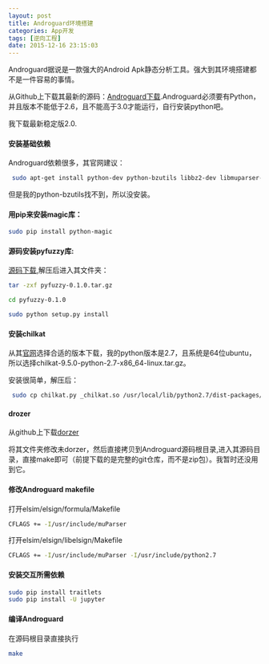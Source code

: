 ```yaml
---
layout: post
title: Androguard环境搭建
categories: App开发
tags: [逆向工程]
date: 2015-12-16 23:15:03
---
```




Androguard据说是一款强大的Android Apk静态分析工具。强大到其环境搭建都不是一件容易的事情。

<!--more-->

从Github上下载其最新的源码：[Androguard下载][1].Androguard必须要有Python，并且版本不能低于2.6，且不能高于3.0才能运行，自行安装python吧。

我下载最新稳定版2.0.


#### 安装基础依赖

Androguard依赖很多，其官网建议：

```bash
 sudo apt-get install python-dev python-bzutils libbz2-dev libmuparser-dev libsparsehash-dev python-ptrace python-pygments python-pydot graphviz liblzma-dev libsnappy-dev
```
但是我的python-bzutils找不到，所以没安装。


#### 用pip来安装magic库：

```bash
sudo pip install python-magic
```

#### 源码安装pyfuzzy库:

[源码下载][2],解压后进入其文件夹：

```bash
tar -zxf pyfuzzy-0.1.0.tar.gz  

cd pyfuzzy-0.1.0  

sudo python setup.py install 
```

#### 安装chilkat

从其[官网][3]选择合适的版本下载，我的python版本是2.7，且系统是64位ubuntu，所以选择chilkat-9.5.0-python-2.7-x86_64-linux.tar.gz。

安装很简单，解压后：
```bash
 sudo cp chilkat.py _chilkat.so /usr/local/lib/python2.7/dist-packages/
```


#### drozer

从github上下载[dorzer][4]

将其文件夹修改未dorzer，然后直接拷贝到Androguard源码根目录,进入其源码目录，直接make即可（前提下载的是完整的git仓库，而不是zip包）。我暂时还没用到它。


#### 修改Androguard makefile

打开elsim/elsign/formula/Makefile

```bash
CFLAGS += -I/usr/include/muParser  
```
打开elsim/elsign/libelsign/Makefile

```bash
CFLAGS += -I/usr/include/muParser -I/usr/include/python2.7 
```


#### 安装交互所需依赖

```bash
sudo pip install traitlets
sudo pip install -U jupyter
```

#### 编译Androguard

在源码根目录直接执行

```bash
make
```

[1]: https://github.com/androguard/androguard
[2]: http://sourceforge.net/projects/pyfuzzy/files/pyfuzzy/pyfuzzy-0.1.0/pyfuzzy-0.1.0.tar.gz
[3]: http://www.chilkatsoft.com/python.asp
[4]: https://github.com/mwrlabs/drozer

